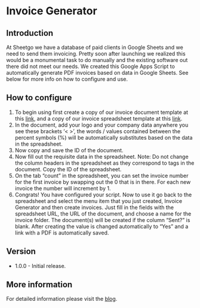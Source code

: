 # Invoice Generator


## Introduction

At Sheetgo we have a database of paid clients in Google Sheets and we need to send them invoicing. Pretty soon after launching we realized this would be a monumental task to do manually and the existing software out there did not meet our needs. We created this Google Apps Script to automatically generate PDF invoices based on data in Google Sheets. See below for more info on how to configure and use.


## How to configure

1. To begin using first create a copy of our invoice document template at this <a href="https://docs.google.com/document/d/14oTfL_zUbBdRD4VXY8U0NAJjQ4cKNxHGBax-bfH5NDs/copy" target="_blank">link</a>, and a copy of our invoice spreadsheet template at this <a href="https://docs.google.com/spreadsheets/d/1uaHmsl_-R2wJyt6HE3NpUSKII_Cuk5D90BTnK-YDbYY/copy" target="_blank">link</a>.
2. In the document, add your logo and your company data anywhere you see these brackets ‘< >’, the words / values contained between the percent symbols (%) will be automatically substitutes based on the data in the spreadsheet.
3. Now copy and save the ID of the document.
4. Now fill out the requisite data in the spreadsheet. Note: Do not change the column headers in the spreadsheet as they correspond to tags in the document. Copy the ID of the spreadsheet.
5. On the tab “count” in the spreadsheet, you can set the invoice number for the first invoice by swapping out the 0 that is in there. For each new invoice the number will increment by 1.
6. Congrats! You have configured your script. Now to use it go back to the spreadsheet and select the menu item that you just created, Invoice Generator and then create invoices. Just fill in the fields with the spreadsheet URL, the URL of the document, and choose a name for the invoice folder. The document(s) will be created if the column “Sent?” is blank. After creating the value is changed automatically to “Yes” and a link with a PDF is automatically saved.



## Version 

+ 1.0.0 - Initial release.



## More information

For detailed information please visit the <a href="https://blog.sheetgo.com/google-cloud-solutions/invoice-generator/" target="_blank">blog</a>.